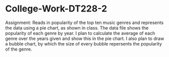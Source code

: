 # College-Work-DT228-2
Assignment: 
Reads in popularity of the top ten music genres and represents the data using a pie chart, as shown in class. 
The data file shows the popularity of each genre by year.
I plan to calculate the average of each genre over the years given and show this in the pie chart.
I also plan to draw a bubble chart, by which the size of every bubble repersents the popularity of the genre.
